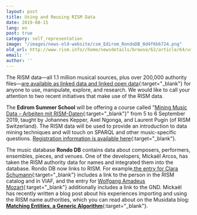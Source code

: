 ```yaml
---
layout: post
title: Using and Reusing RISM Data
date: 2019-08-15
lang: en
post: true
category: self_representation
image: "/images/news-old-website/csm_Edirom_RondoDB_0d4f6b6724.png"
old_url: http://www.rism.info//home/newsdetails/browse/62/article/64/using-and-reusing-rism-data.html
email: ''
author: ''
---
```



The RISM data—all 1.1 million musical sources, plus over 200,000 authority files—[are available as linked data and linked open data](https://opac.rism.info/index.php?id=10&L=0){:target="_blank"} for anyone to use, manipulate, explore, and research. We would like to call your attention to two recent initiatives that make use of the RISM data.

The **Edirom Summer School** will be offering a course called "[Mining Music Data – Arbeiten mit RISM-Daten](https://ess.uni-paderborn.de/2019/programm.html#mining){:target="_blank"}" from 5 to 6 September 2019, taught by Johannes Kepper, Axel Ngonga, and Laurent Pugin (of RISM Switzerland). The RISM data will be used to provide an introduction to data mining techniques and will touch on SPARQL and other music-specific questions. [Registration information is available here](https://ess.uni-paderborn.de/2019/registrierung.html){:target="_blank"}.

The music database **Rondo DB** contains data about composers, performers, ensembles, pieces, and venues. One of the developers, Mickaël Arcos, has taken the RISM authority data for names and integrated them into the database. Rondo DB now links to RISM. For example,[the entry for Clara Schumann](https://www.rondodb.com/people/150){:target="_blank"} includes a link to the person in the RISM catalog and in VIAF, and the entry for [Wolfgang Amadeus Mozart](https://www.rondodb.com/people/525){:target="_blank"} additionally includes a link to the GND. Mickaël has recently written a blog post about his experiences importing and using the RISM name authorities, which you can read about on the Musidata blog: [**Matching Entities, a Generic Algorithm**](https://musidata.wordpress.com/2019/07/23/matching-entities-a-generic-algorithm/){:target="_blank"}.



<script type="text/javascript">var switchTo5x=true;</script><script type="text/javascript" src="http://w.sharethis.com/button/buttons.js"></script><script type="text/javascript">stLight.options({publisher: "9b601438-1ce1-49d8-bfd7-9cff5df54c17", doNotHash: false, doNotCopy: false, hashAddressBar: false});</script>